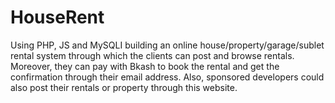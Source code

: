 # HouseRent
Using PHP, JS and MySQLI building an online house/property/garage/sublet rental system through which the clients can post and browse rentals. Moreover, they can pay with Bkash to book the rental and get the confirmation through their email address. Also, sponsored developers could also post their rentals or property through this website.
